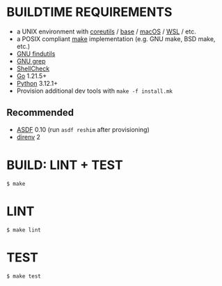 # BUILDTIME REQUIREMENTS

* a UNIX environment with [coreutils](https://www.gnu.org/software/coreutils/) / [base](http://ftp.freebsd.org/pub/FreeBSD/releases/) / [macOS](https://www.apple.com/macos) / [WSL](https://learn.microsoft.com/en-us/windows/wsl/install) / etc.
* a POSIX compliant [make](https://pubs.opengroup.org/onlinepubs/9699919799/utilities/make.html) implementation (e.g. GNU make, BSD make, etc.)
* [GNU findutils](https://www.gnu.org/software/findutils/)
* [GNU grep](https://www.gnu.org/software/grep/)
* [ShellCheck](https://hackage.haskell.org/package/ShellCheck)
* [Go](https://golang.org/) 1.21.5+
* [Python](https://www.python.org/) 3.12.1+
* Provision additional dev tools with `make -f install.mk`

## Recommended

* [ASDF](https://asdf-vm.com/) 0.10 (run `asdf reshim` after provisioning)
* [direnv](https://direnv.net/) 2

# BUILD: LINT + TEST

```console
$ make
```

# LINT

```console
$ make lint
```

# TEST

```console
$ make test
```
